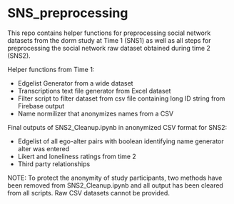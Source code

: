 # SNS_preprocessing

This repo contains helper functions for preprocessing social network datasets from the dorm study at Time 1 (SNS1) as well as all steps for preprocessing the social network raw dataset obtained during time 2 (SNS2).

Helper functions from Time 1:
- Edgelist Generator from a wide dataset
- Transcriptions text file generator from Excel dataset
- Filter script to filter dataset from csv file containing long ID string from Firebase output
- Name normilizer that anonymizes names from a CSV

Final outputs of SNS2_Cleanup.ipynb in anonymized CSV format for SNS2:
- Edgelist of all ego-alter pairs with boolean identifying name generator alter was entered
- Likert and loneliness ratings from time 2
- Third party relationships

NOTE: To protect the anonymity of study participants, two methods have been removed from SNS2_Cleanup.ipynb and all output has been cleared from all scripts. Raw CSV datasets cannot be provided.
